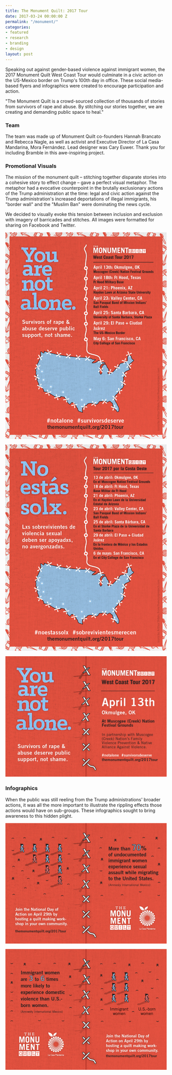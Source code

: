 ```yaml
---
title: The Monument Quilt: 2017 Tour
date: 2017-03-24 00:00:00 Z
permalink: "/monument/"
categories:
- featured
- research
- branding
- design
layout: post
---
```


Speaking out against gender-based violence against immigrant women, the 2017 Monument Quilt West Coast Tour would culminate in a civic action on the US-Mexico border on Trump's 100th day in office. These social media-based flyers and infographics were created to encourage participation and action.

"The Monument Quilt is a crowd-sourced collection of thousands of stories from survivors of rape and abuse. By stitching our stories together, we are creating and demanding public space to heal."

### Team

The team was made up of Monument Quilt co-founders Hannah Brancato and Rebecca Nagle, as well as activist and Executive Director of La Casa Mandarina, Mora Fernández. Lead designer was Cary Euwer. Thank you for including Bramble in this awe-inspiring project. 

### Promotional Visuals

The mission of the monument quilt – stitching together disparate stories into a cohesive story to effect change – gave a perfect visual metaphor. The metaphor had a evocative counterpoint in the brutally exclusionary actions of the Trump administration at the time: legal and civic action against the Trump administration's increased deportations of illegal immigrants, his "border wall" and the "Muslim Ban" were dominating the news cycle.

We decided to visually evoke this tension between inclusion and exclusion with imagery of barricades and stitches. All images were formatted for sharing on Facebook and Twitter.

![Social Media Promo - English](/img/monument_promo1.jpg) 

![Social Media Promo - Spanish](/img/monument_promo2.jpg) 

![Social Media Promo - Tour Stop](/img/monument_promo3.jpg) 

### Infographics

When the public was still reeling from the Trump administrations' broader actions, it was all the more important to illustrate the rippling effects those actions would have on sub-groups. These infographics sought to bring awareness to this hidden plight.

![Social Media Infographic 1](/img/monument_infographic1.jpg)

![Social Media Infographic 2](/img/monument_infographic2.jpg)
